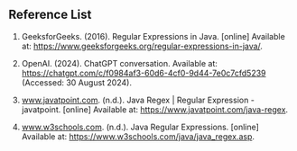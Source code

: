 ## Reference List ## 

1) GeeksforGeeks. (2016). Regular Expressions in Java. [online] Available at: https://www.geeksforgeeks.org/regular-expressions-in-java/.

2) OpenAI. (2024). ChatGPT conversation. Available at: https://chatgpt.com/c/f0984af3-60d6-4cf0-9d44-7e0c7cfd5239 (Accessed: 30 August 2024).

3) www.javatpoint.com. (n.d.). Java Regex | Regular Expression - javatpoint. [online] Available at: https://www.javatpoint.com/java-regex.

4) www.w3schools.com. (n.d.). Java Regular Expressions. [online] Available at: https://www.w3schools.com/java/java_regex.asp.